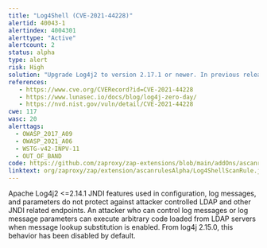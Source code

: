 ```yaml
---
title: "Log4Shell (CVE-2021-44228)"
alertid: 40043-1
alertindex: 4004301
alerttype: "Active"
alertcount: 2
status: alpha
type: alert
risk: High
solution: "Upgrade Log4j2 to version 2.17.1 or newer. In previous releases (>2.10) this behavior can be mitigated by setting system property 'log4j2.formatMsgNoLookups' to 'true' or by removing the JndiLookup class from the classpath (example: zip -q -d log4j-core-*.jar org/apache/logging/log4j/core/lookup/JndiLookup.class). Java 8u121 (see https://www.oracle.com/java/technologies/javase/8u121-relnotes.html) protects against remote code execution by defaulting 'com.sun.jndi.rmi.object.trustURLCodebase' and 'com.sun.jndi.cosnaming.object.trustURLCodebase' to 'false'."
references:
   - https://www.cve.org/CVERecord?id=CVE-2021-44228
   - https://www.lunasec.io/docs/blog/log4j-zero-day/
   - https://nvd.nist.gov/vuln/detail/CVE-2021-44228
cwe: 117
wasc: 20
alerttags: 
  - OWASP_2017_A09
  - OWASP_2021_A06
  - WSTG-v42-INPV-11
  - OUT_OF_BAND
code: https://github.com/zaproxy/zap-extensions/blob/main/addOns/ascanrulesAlpha/src/main/java/org/zaproxy/zap/extension/ascanrulesAlpha/Log4ShellScanRule.java
linktext: org/zaproxy/zap/extension/ascanrulesAlpha/Log4ShellScanRule.java
---
```

Apache Log4j2 <=2.14.1 JNDI features used in configuration, log messages, and parameters do not protect against attacker controlled LDAP and other JNDI related endpoints. An attacker who can control log messages or log message parameters can execute arbitrary code loaded from LDAP servers when message lookup substitution is enabled. From log4j 2.15.0, this behavior has been disabled by default.
